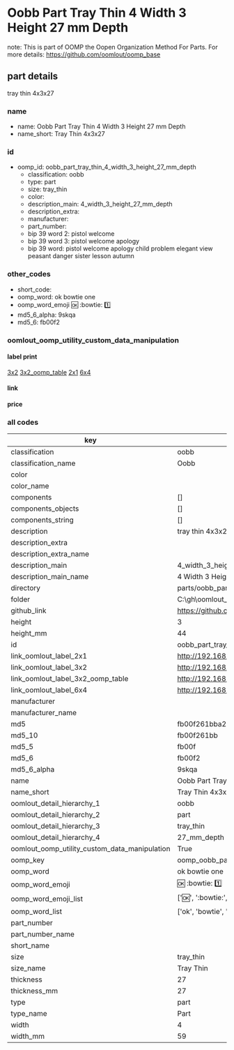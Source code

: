 # Oobb Part Tray Thin 4 Width 3 Height 27 mm Depth  

note: This is part of OOMP the Oopen Organization Method For Parts. For more details: https://github.com/oomlout/oomp_base

##  part details
  



tray thin 4x3x27



### name
* name: Oobb Part Tray Thin 4 Width 3 Height 27 mm Depth
* name_short: Tray Thin 4x3x27 
### id
* oomp_id: oobb_part_tray_thin_4_width_3_height_27_mm_depth
  * classification: oobb
  * type: part
  * size: tray_thin
  * color: 
  * description_main: 4_width_3_height_27_mm_depth
  * description_extra: 
  * manufacturer: 
  * part_number: 
  * bip 39 word 2: pistol welcome
  * bip 39 word 3: pistol welcome apology
  * bip 39 word: pistol welcome apology child problem elegant view peasant danger sister lesson autumn

### other_codes
* short_code: 
* oomp_word: ok bowtie one
* oomp_word_emoji :ok: :bowtie: :one:
* md5_6_alpha: 9skqa
* md5_6: fb00f2






### oomlout_oomp_utility_custom_data_manipulation
#### label print
[3x2](http://192.168.1.245:1112/?label=oomp%209skqa)
[3x2_oomp_table](http://192.168.1.108:1112/?label=oomp%209skqa)
[2x1](http://192.168.1.242:1112/?label=oomp%209skqa)
[6x4](http://192.168.1.55:1112/?label=oomp%209skqa)    

#### link

                              

#### price







### all codes 
| key | value |  
| --- | --- |  
| classification | oobb |  
| classification_name | Oobb |  
| color |  |  
| color_name |  |  
| components | [] |  
| components_objects | [] |  
| components_string | [] |  
| description | tray thin 4x3x27 |  
| description_extra |  |  
| description_extra_name |  |  
| description_main | 4_width_3_height_27_mm_depth |  
| description_main_name | 4 Width 3 Height 27 mm Depth |  
| directory | parts/oobb_part_tray_thin_4_width_3_height_27_mm_depth |  
| folder | C:\gh\oomlout_oobb_version_4_generated_parts\things\oobb_part_tray_thin_4_width_3_height_27_mm_depth |  
| github_link | https://github.com/oomlout/oomlout_oomp_part_src/tree/main/parts/oobb_part_tray_thin_4_width_3_height_27_mm_depth |  
| height | 3 |  
| height_mm | 44 |  
| id | oobb_part_tray_thin_4_width_3_height_27_mm_depth |  
| link_oomlout_label_2x1 | http://192.168.1.242:1112/?label=oomp%209skqa |  
| link_oomlout_label_3x2 | http://192.168.1.245:1112/?label=oomp%209skqa |  
| link_oomlout_label_3x2_oomp_table | http://192.168.1.108:1112/?label=oomp%209skqa |  
| link_oomlout_label_6x4 | http://192.168.1.55:1112/?label=oomp%209skqa |  
| manufacturer |  |  
| manufacturer_name |  |  
| md5 | fb00f261bba23e7d1e55b27e14fe552b |  
| md5_10 | fb00f261bb |  
| md5_5 | fb00f |  
| md5_6 | fb00f2 |  
| md5_6_alpha | 9skqa |  
| name | Oobb Part Tray Thin 4 Width 3 Height 27 mm Depth |  
| name_short | Tray Thin 4x3x27  |  
| oomlout_detail_hierarchy_1 | oobb |  
| oomlout_detail_hierarchy_2 | part |  
| oomlout_detail_hierarchy_3 | tray_thin |  
| oomlout_detail_hierarchy_4 | 27_mm_depth |  
| oomlout_oomp_utility_custom_data_manipulation | True |  
| oomp_key | oomp_oobb_part_tray_thin_4_width_3_height_27_mm_depth |  
| oomp_word | ok bowtie one |  
| oomp_word_emoji | :ok: :bowtie: :one: |  
| oomp_word_emoji_list | [':ok:', ':bowtie:', ':one:'] |  
| oomp_word_list | ['ok', 'bowtie', 'one'] |  
| part_number |  |  
| part_number_name |  |  
| short_name |  |  
| size | tray_thin |  
| size_name | Tray Thin |  
| thickness | 27 |  
| thickness_mm | 27 |  
| type | part |  
| type_name | Part |  
| width | 4 |  
| width_mm | 59 |  
